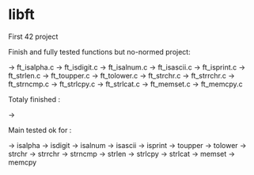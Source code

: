 # libft
First 42 project

Finish and fully tested functions but no-normed project:

-> ft_isalpha.c
-> ft_isdigit.c
-> ft_isalnum.c
-> ft_isascii.c
-> ft_isprint.c
-> ft_strlen.c
-> ft_toupper.c
-> ft_tolower.c
-> ft_strchr.c
-> ft_strrchr.c
-> ft_strncmp.c
-> ft_strlcpy.c
-> ft_strlcat.c
-> ft_memset.c
-> ft_memcpy.c


Totaly finished :

->

Main tested ok for :

-> isalpha
-> isdigit
-> isalnum
-> isascii
-> isprint
-> toupper
-> tolower
-> strchr
-> strrchr
-> strncmp
-> strlen
-> strlcpy
-> strlcat
-> memset
-> memcpy
